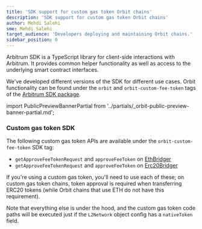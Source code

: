 ```yaml
---
title: 'SDK support for custom gas token Orbit chains'
description: 'SDK support for custom gas token Orbit chains'
author: Mehdi Salehi
sme: Mehdi Salehi
target_audience: 'Developers deploying and maintaining Orbit chains.'
sidebar_position: 0
---
```


Arbitrum SDK is a TypeScript library for client-side interactions with Arbitrum. It provides common helper functionality as well as access to the underlying smart contract interfaces.

We've developed different versions of the SDK for different use cases. Orbit functionality can be found under the `orbit` and `orbit-custom-fee-token` tags of the [Arbitrum SDK package](https://www.npmjs.com/package/@arbitrum/sdk?activeTab=versions).

import PublicPreviewBannerPartial from '../partials/_orbit-public-preview-banner-partial.md';

<PublicPreviewBannerPartial />

### Custom gas token SDK

The following custom gas token APIs are available under the `orbit-custom-fee-token` SDK tag:

- `getApproveFeeTokenRequest` and `approveFeeToken` on [EthBridger](https://github.com/OffchainLabs/arbitrum-sdk/pull/310/files#diff-a977cd005aca51be6f05bc7e1c7c1bf6d734b62b2c45c84b05e2eb0c3c3c6fff)
- `getApproveFeeTokenRequest` and `approveFeeToken` on [Erc20Bridger](https://github.com/OffchainLabs/arbitrum-sdk/pull/310/files#diff-b1894b842df6f4794b6623dc57e9e14c2519fbe5fa5c5dd63403f1185f305cbb)

If you're using a custom gas token, you'll need to use each of these; on custom gas token chains, token approval is required when transferring ERC20 tokens (while Orbit chains that use ETH do not have this requirement).

Note that everything else is under the hood, and the custom gas token code paths will be executed just if the `L2Network` object config has a `nativeToken` field.
